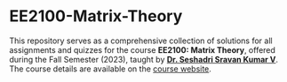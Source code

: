 # EE2100-Matrix-Theory
This repository serves as a comprehensive collection of solutions for all assignments and quizzes for the course **EE2100: Matrix Theory**, offered during the Fall Semester (2023), taught by [**Dr. Seshadri Sravan Kumar V**](https://www.iith.ac.in/ee/seshadri/). The course details are available on the [course website](https://people.iith.ac.in/seshadri/Courses/MatrixTheory/MT-2023.html).